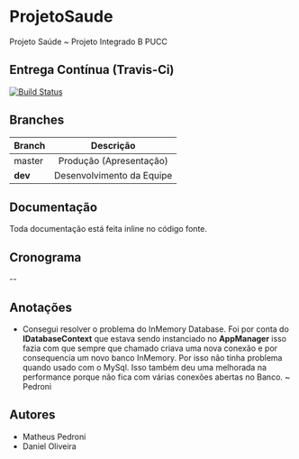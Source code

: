 # ProjetoSaude
Projeto Saúde ~ Projeto Integrado B PUCC

## Entrega Contínua (Travis-Ci) 

[![Build Status](https://travis-ci.com/pedr0ni/ProjetoSaude.svg?token=EKgPpXgyA2FH2pmLC6vv&branch=master)](https://travis-ci.com/pedr0ni/ProjetoSaude)

## Branches

| Branch        | Descrição                |
| ------------- |:------------------------:|
| master        | Produção (Apresentação)  |
| **dev**       | Desenvolvimento da Equipe|

## Documentação

Toda documentação está feita inline no código fonte.

## Cronograma

--

## Anotações

* Consegui resolver o problema do InMemory Database. Foi por conta do **IDatabaseContext** que estava sendo instanciado no **AppManager**
isso fazia com que sempre que chamado criava uma nova conexão e por consequencia um novo banco InMemory. Por isso não tinha problema quando usado
com o MySql. Isso também deu uma melhorada na performance porque não fica com várias conexões abertas no Banco. ~ Pedroni

## Autores

* Matheus Pedroni
* Daniel Oliveira
